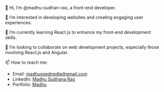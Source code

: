 👋 Hi, I’m @madhu-sudhan-rao, a front-end developer.

👀 I’m interested in developing websites and creating engaging user experiences.

🌱 I’m currently learning React.js to enhance my front-end development skills.

💞️ I’m looking to collaborate on web development projects, especially those involving React.js and Angular.

📫 How to reach me:
- Email: madhuspediredla@gmail.com
- LinkedIn: [Madhu Sudhana Rao](https://www.linkedin.com/in/madhu-sudhan-rao-pediredla-18588a1a3/)
- Portfolio: [Madhu](https://www.yourportfolio.com)
